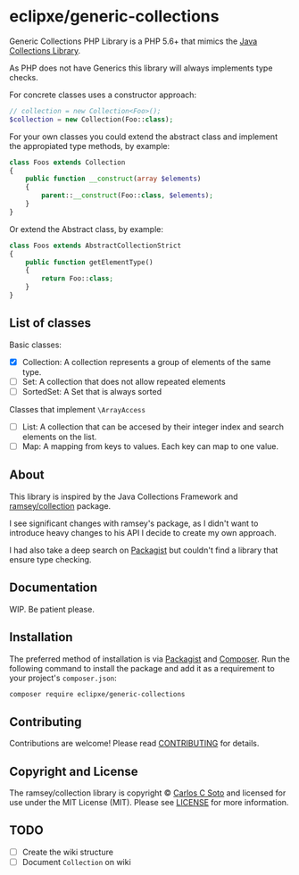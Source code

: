 # eclipxe/generic-collections

Generic Collections PHP Library is a PHP 5.6+ that mimics the [Java Collections Library][java].

As PHP does not have Generics this library will always implements type checks.

For concrete classes uses a constructor approach:

```php
// collection = new Collection<Foo>();
$collection = new Collection(Foo::class);
```

For your own classes you could extend the abstract class and implement the appropiated
type methods, by example:
```php
class Foos extends Collection
{
    public function __construct(array $elements)
    {
        parent::__construct(Foo::class, $elements);
    }
}
```

Or extend the Abstract class, by example:

```php
class Foos extends AbstractCollectionStrict
{
    public function getElementType()
    {
        return Foo::class;
    }
}
```

## List of classes

Basic classes:

- [x] Collection: A collection represents a group of elements of the same type.
- [ ] Set: A collection that does not allow repeated elements
- [ ] SortedSet: A Set that is always sorted

Classes that implement `\ArrayAccess`

- [ ] List: A collection that can be accesed by their integer index and search elements on the list.
- [ ] Map: A mapping from keys to values. Each key can map to one value.

## About

This library is inspired by the Java Collections Framework and [ramsey/collection][ramsey] package.

I see significant changes with ramsey's package, as I didn't want to introduce heavy
changes to his API I decide to create my own approach.

I had also take a deep search on [Packagist][] but couldn't find a library that ensure type checking.

## Documentation

WIP. Be patient please.

## Installation

The preferred method of installation is via [Packagist][] and [Composer][]. Run
the following command to install the package and add it as a requirement to
your project's `composer.json`:

```bash
composer require eclipxe/generic-collections
```

## Contributing

Contributions are welcome! Please read [CONTRIBUTING] for details.


## Copyright and License

The ramsey/collection library is copyright © [Carlos C Soto](https://eclipxe.com.mx/)
and licensed for use under the MIT License (MIT).
Please see [LICENSE][] for more information.

## TODO

- [ ] Create the wiki structure
- [ ] Document `Collection` on wiki

[java]: http://docs.oracle.com/javase/8/docs/technotes/guides/collections/index.html
[ramsey]: https://github.com/ramsey/collection
[packagist]: https://packagist.org/packages/eclipxe/generic-collections
[composer]: http://getcomposer.org/
[contributing]: https://github.com/eclipxe13/generic-collections/blob/master/CONTRIBUTING.md
[source]: https://github.com/eclipxe13/generic-collections
[release]: https://github.com/eclipxe13/generic-collections/releases
[license]: https://github.com/eclipxe13/generic-collections/blob/master/LICENSE
